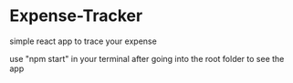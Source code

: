 # Expense-Tracker
simple react app to trace your expense

use "npm start" in your terminal after going into the root folder to see the app 
